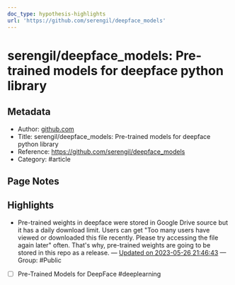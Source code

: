 ```yaml
---
doc_type: hypothesis-highlights
url: 'https://github.com/serengil/deepface_models'
---
```


# serengil/deepface_models: Pre-trained models for deepface python library

## Metadata
- Author: [github.com]()
- Title: serengil/deepface_models: Pre-trained models for deepface python library
- Reference: https://github.com/serengil/deepface_models
- Category: #article

## Page Notes
## Highlights
- Pre-trained weights in deepface were stored in Google Drive source but it has a daily download limit. Users can get "Too many users have viewed or downloaded this file recently. Please try accessing the file again later" often. That's why, pre-trained weights are going to be stored in this repo as a release. — [Updated on 2023-05-26 21:46:43](https://hyp.is/v8whyPvLEe2qy1vUJgmLmw/github.com/serengil/deepface_models) — Group: #Public
    
- [ ] Pre-Trained Models for DeepFace #deeplearning


